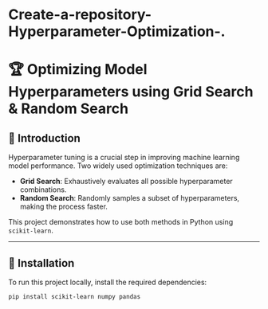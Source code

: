# Create-a-repository-Hyperparameter-Optimization-.
# 🏆 Optimizing Model Hyperparameters using Grid Search & Random Search

## 📌 Introduction
Hyperparameter tuning is a crucial step in improving machine learning model performance. Two widely used optimization techniques are:
- **Grid Search**: Exhaustively evaluates all possible hyperparameter combinations.
- **Random Search**: Randomly samples a subset of hyperparameters, making the process faster.

This project demonstrates how to use both methods in Python using `scikit-learn`.

---

## 🚀 Installation
To run this project locally, install the required dependencies:

```sh
pip install scikit-learn numpy pandas
